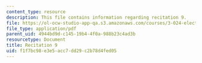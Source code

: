 ```yaml
---
content_type: resource
description: This file contains information regarding recitation 9.
file: https://ol-ocw-studio-app-qa.s3.amazonaws.com/courses/3-024-electronic-optical-and-magnetic-properties-of-materials-spring-2013/f1f7bc98e3e5acc7dd29c2b78d4fed05_MIT3_024S13_2012rec9.pdf
file_type: application/pdf
parent_uid: 4944bd9d-c145-19b4-4f0a-988b23c4ad3b
resourcetype: Document
title: Recitation 9
uid: f1f7bc98-e3e5-acc7-dd29-c2b78d4fed05
---
```

